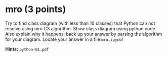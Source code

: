 # mro (3 points)

Try to find class diagram (with less than 10 classes) that Python
 can not resolve using mro C3 algorithm. Show class diagram using python code. Also explain why it happens: 
 back up your answer by parsing the algorithm for your diagram.
 Locate your answer in a file `mro.ipynb`!
 
 **Hints:** `python-01.pdf`



